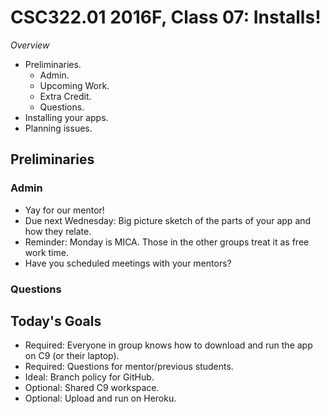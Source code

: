 CSC322.01 2016F, Class 07: Installs!
====================================

_Overview_

* Preliminaries.
    * Admin.
    * Upcoming Work.
    * Extra Credit.
    * Questions.
* Installing your apps.
* Planning issues.

Preliminaries
-------------

### Admin

* Yay for our mentor!
* Due next Wednesday: Big picture sketch of the parts of your app and how
  they relate.
* Reminder: Monday is MICA.  Those in the other groups treat it as
  free work time.
* Have you scheduled meetings with your mentors?

### Questions

Today's Goals
-------------

* Required: Everyone in group knows how to download and run the app on C9
  (or their laptop).
* Required: Questions for mentor/previous students.
* Ideal: Branch policy for GitHub.
* Optional: Shared C9 workspace.
* Optional: Upload and run on Heroku.
